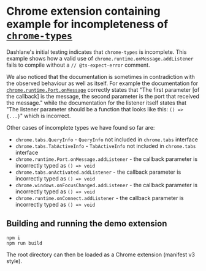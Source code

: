 # Chrome extension containing example for incompleteness of [`chrome-types`](https://github.com/GoogleChrome/chrome-types)

Dashlane's initial testing indicates that `chrome-types` is incomplete. This
example shows how a valid use of `chrome.runtime.onMessage.addListener` fails to
compile without a `// @ts-expect-error` comment.

We also noticed that the documentation is sometimes in contradiction with the
observed behaviour as well as itself. For example the documentation for
[`chrome.runtime.Port.onMessage`](https://developer.chrome.com/docs/extensions/reference/runtime/#type-Port)
correctly states that "The first parameter [of the callback] is the message, the
second parameter is the port that received the message." while the documentation
for the listener itself states that "The listener parameter should be a function
that looks like this: `() => {...}`" which is incorrect.

Other cases of incomplete types we have found so far are:

* `chrome.tabs.QueryInfo` - `QueryInfo` not included in `chrome.tabs` interface
* `chrome.tabs.TabActiveInfo` - `TabActiveInfo` not included in `chrome.tabs`
  interface
* `chrome.runtime.Port.onMessage.addListener` - the callback parameter is
  incorrectly typed as `() => void`
* `chrome.tabs.onActivated.addListener` - the callback parameter is incorrectly
  typed as `() => void`
* `chrome.windows.onFocusChanged.addListener` - the callback parameter is
  incorrectly typed as `() => void`
* `chrome.runtime.onConnect.addListener` - the callback parameter is incorrectly
  typed as `() => void`

## Building and running the demo extension

```
npm i
npm run build
```

The root directory can then be loaded as a Chrome extension (manifest v3 style).
